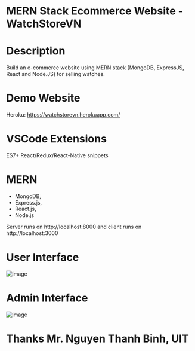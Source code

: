 # MERN Stack Ecommerce Website - WatchStoreVN

# Description
Build an e-commerce website using MERN stack (MongoDB, ExpressJS, React and Node.JS) for selling watches.

# Demo Website
Heroku: https://watchstorevn.herokuapp.com/

# VSCode Extensions
ES7+ React/Redux/React-Native snippets

# MERN
- MongoDB,
- Express.js,
- React.js,
- Node.js

Server runs on http://localhost:8000 and client runs on http://localhost:3000

# User Interface
![image](https://user-images.githubusercontent.com/119450717/206779237-dd19f1ce-2071-4272-b154-27cbece81e90.png)

# Admin Interface
![image](https://user-images.githubusercontent.com/119450717/206779292-369580bf-c034-44c7-992f-f6d9ac65bbc9.png)

# Thanks Mr. Nguyen Thanh Binh, UIT
